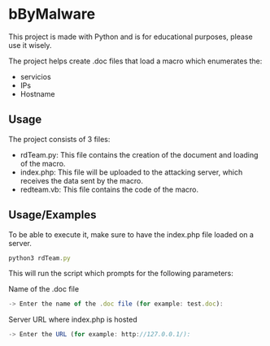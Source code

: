 
# bByMalware

This project is made with Python and is for educational purposes, please use it wisely.

The project helps create .doc files that load a macro which enumerates the:
- servicios
- IPs
- Hostname





## Usage

The project consists of 3 files:

- rdTeam.py: This file contains the creation of the document and loading of the macro.
- index.php: This file will be uploaded to the attacking server, which receives the data sent by the macro. 
- redteam.vb: This file contains the code of the macro.


## Usage/Examples
To be able to execute it, make sure to have the index.php file loaded on a server.

```javascript
python3 rdTeam.py
```

This will run the script which prompts for the following parameters:


Name of the .doc file
```javascript
-> Enter the name of the .doc file (for example: test.doc):
```

Server URL where index.php is hosted
```javascript
-> Enter the URL (for example: http://127.0.0.1/):
```
